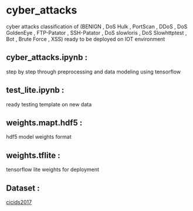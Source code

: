 # cyber_attacks
cyber attacks classification of (BENIGN , DoS Hulk , PortScan , DDoS , DoS GoldenEye , FTP-Patator , SSH-Patator , DoS slowloris , DoS Slowhttptest , Bot , Brute Force , XSS) ready to be deployed on IOT environment

## cyber_attacks.ipynb :
step by step through preprocessing and data modeling using tensorflow 

## test_lite.ipynb :
ready testing template on new data

## weights.mapt.hdf5 : 
hdf5 model weights  format

## weights.tflite :
tensorflow lite weights for deployment 

## Dataset :
[cicids2017](https://www.kaggle.com/asthana12/cicids2017)
